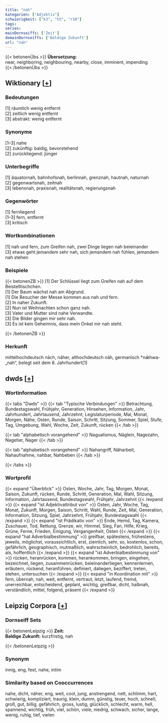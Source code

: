 ```yaml
---
title: "nah"
kategorien: ["Adjektiv"]
schwierigkeit: ["k3", "h5", "r10"]
tags:
series:
mainDornseiffs: ['Zeit']
domainDornseiffs: ['Baldige Zukunft']
url: "nah"
---
```


{{< betonenÜbs >}}
**Übersetzung:**  
near, neighboring, neighbouring, nearby, close, imminent, impending  
{{< /betonenÜbs >}}

## Wiktionary [[+](https://de.wiktionary.org/wiki/nah)]

### Bedeutungen
[1] räumlich wenig entfernt  
[2] zeitlich wenig entfernt  
[3] abstrakt: wenig entfernt  

### Synonyme
[1–3] nahe  
[2] zukünftig: baldig, bevorstehend  
[2] zurückliegend: jünger  

### Unterbegriffe
[1] äquatornah, bahnhofsnah, berlinnah, grenznah, hautnah, naturnah  
[2] gegenwartsnah, zeitnah  
[3] lebensnah, praxisnah, realitätsnah, regierungsnah  

### Gegenwörter
[1] fernliegend  
[1–3] fern, entfernt  
[3] kritisch  

### Wortkombinationen
[1] nah und fern, zum Greifen nah, zwei Dinge liegen nah beieinander  
[3] etwas geht jemandem sehr nah, sich jemandem nah fühlen, jemandem nah stehen  

### Beispiele
{{< betonenZB >}}
[1] Der Schlüssel liegt zum Greifen nah auf dem Beistelltischchen.  
[1] Der Baum wächst nah am Abgrund.  
[1] Die Besucher der Messe kommen aus nah und fern.  
[2] In naher Zukunft.  
[2] Nun ist Weihnachten schon ganz nah.  
[3] Vater und Mutter sind nahe Verwandte.  
[3] Die Bilder gingen mir sehr nah.  
[3] Es ist kein Geheimnis, dass mein Onkel mir nah steht.  

{{< /betonenZB >}}
### Herkunft
mittelhochdeutsch nāch, nāher, althochdeutsch nāh, germanisch *nǣhwa- „nah“, belegt seit dem 8. Jahrhundert[1]  



## dwds [[+](https://www.dwds.de/wb/nah)]

### Wortinformation
{{< tabs "Dwds" >}}
{{< tab "Typische Verbindungen" >}}
Betrachtung, Bundestagswahl, Frühjahr, Generation, Hinsehen, Information, Jahr, Jahrhundert, Jahrtausend, Jahrzehnt, Legislaturperiode, Mal, Monat, Morgen, Nähe, Osten, Runde, Saison, Schritt, Sitzung, Sommer, Spiel, Stufe, Tag, Umgebung, Wahl, Woche, Zeit, Zukunft, rücken
{{< /tab >}}

{{< tab "alphabetisch vorangehend" >}}
Nagualismus, Näglein, Nagezahn, Nagetier, Nager
{{< /tab >}}

{{< tab "alphabetisch vorangehend" >}}
Nahangriff, Näharbeit, Nahaufnahme, nahbar, Nahbeben
{{< /tab >}}

{{< /tabs >}}

### Wortprofil
{{< expand "Überblick" >}} Osten, Woche, Jahr, Tag, Morgen, Monat, Saison, Zukunft, rücken, Runde, Schritt, Generation, Mal, Wahl, Sitzung, Information, Jahrtausend, Bundestagswahl, Frühjahr, Jahrzehnt {{< /expand >}}
{{< expand "ist Adjektivattribut von" >}} Osten, Jahr, Woche, Tag, Monat, Zukunft, Morgen, Saison, Schritt, Wahl, Runde, Zeit, Mal, Generation, Information, Sitzung, Spiel, Jahrzehnt, Frühjahr, Bundestagswahl {{< /expand >}}
{{< expand "ist Prädikativ von" >}} Ende, Hemd, Tag, Kamera, Zuschauer, Tod, Rettung, Grenze, wir, Himmel, Sieg, Fan, Hilfe, Krieg, Grüne, Ferne, Frieden, Einigung, Vergangenheit, Osten {{< /expand >}}
{{< expand "hat Adverbialbestimmung" >}} greifbar, spätestens, frühestens, jeweils, möglichst, voraussichtlich, erst, ziemlich, sehr, so, kostenlos, schon, gefährlich, geographisch, mutmaßlich, wahrscheinlich, bedrohlich, bereits, als, hoffentlich {{< /expand >}}
{{< expand "ist Adverbialbestimmung von" >}} rücken, heranrücken, kommen, herankommen, bringen, eingehen, bezeichnet, liegen, zusammenrücken, beieinanderliegen, kennenlernen, erläutern, rückend, heranführen, definiert, daliegen, beziffert, treten, stehen, untersuchen {{< /expand >}}
{{< expand "in Koordination mit" >}} fern, übernah, nah, weit, entfernt, vertraut, letzt, laufend, fremd, unerreichbar, entscheidend, geplant, wichtig, greifbar, dicht, halbnah, verständlich, mittel, folgend, präsent {{< /expand >}}

## Leipzig Corpora [[+](https://corpora.uni-leipzig.de/en/res?word=nah&corpusId=deu_newscrawl-public_2018)]

### Dornseiff Sets
{{< betonenLeipzig >}}
**Zeit:**  
**Baldige Zukunft:** kurzfristig, nah  

{{< /betonenLeipzig >}}

### Synonym
innig, eng, fest, nahe, intim


### Similarity based on Cooccurrences
nahe, dicht, näher, eng, weit, cool, jung, anstrengend, nett, schlimm, hart, schwierig, kompliziert, traurig, klein, dumm, günstig, teuer, hoch, schnell, groß, gut, billig, gefährlich, gross, lustig, glücklich, schlecht, warm, hell, spannend, wichtig, früh, viel, schön, viele, niedrig, schwach, sicher, lange, wenig, ruhig, tief, vielen

